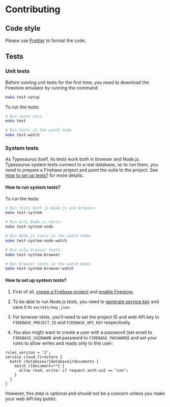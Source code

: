 # Contributing

## Code style

Please use [Prettier](https://prettier.io/) to format the code.

## Tests

### Unit tests

Before running unit tests for the first time, you need to download the Firestore emulator by running the command:

```bash
make test-setup
```

To run the tests:

```bash
# Run tests once
make test

# Run tests in the watch mode
make test-watch
```

### System tests

As Typesaurus itself, its tests work both in browser and Node.js. Typesaurus system tests connect to a real database, so to run them, you need to prepare a Firebase project and point the suite to the project. See [How to set up tests?](#how-to-set-up-system-tests) for more details.

#### How to run system tests?

To run the tests:

```bash
# Run tests both in Node.js and browser:
make test-system

# Run only Node.js tests:
make test-system-node

# Run Node.js tests in the watch mode:
make test-system-node-watch

# Run only browser tests:
make test-system-browser

# Run browser tests in the watch mode:
make test-system-browser-watch
```

#### How to set up system tests?

1. First of all, [create a Firebase project](https://console.firebase.google.com/) and [enable Firestore](https://console.firebase.google.com/project/_/storage).

2. To be able to run Node.js tests, you need to [generate service key](https://console.firebase.google.com/project/_/settings/serviceaccounts/adminsdk) and save it to `secrets/key.json`.

3. For browser tests, you'll need to set the project ID and web API key to `FIREBASE_PROJECT_ID` and `FIREBASE_API_KEY` respectively.

4. You also might want to create a user with a password (set email to `FIREBASE_USERNAME` and password to `FIREBASE_PASSWORD`) and set your rules to allow writes and reads only to this user:

```
rules_version = '2';
service cloud.firestore {
  match /databases/{database}/documents {
    match /{document=**} {
      allow read, write: if request.auth.uid == "xxx";
    }
  }
}
```

However, this step is optional and should not be a concern unless you make your web API key public.
